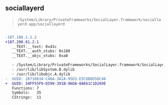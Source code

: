 ## sociallayerd

> `/System/Library/PrivateFrameworks/SocialLayer.framework/sociallayerd.app/sociallayerd`

```diff

-107.100.1.2.2
+107.200.61.2.1
   __TEXT.__text: 0x41c
   __TEXT.__auth_stubs: 0x180
   __TEXT.__objc_stubs: 0xa0

   - /System/Library/PrivateFrameworks/SocialLayer.framework/SocialLayer
   - /usr/lib/libSystem.B.dylib
   - /usr/lib/libobjc.A.dylib
-  UUID: 28710834-C46A-3A1A-95D3-E5C6B8D50C46
+  UUID: 34FF55F9-D599-391B-96DA-0AE61C1D269E
   Functions: 7
   Symbols:   35
   CStrings:  11

```
